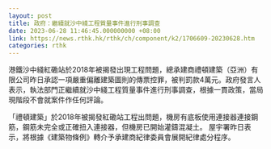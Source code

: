 ```yaml
---
layout: post
title: 政府：繼續就沙中綫工程質量事件進行刑事調查
date: 2023-06-28 11:46:45.000000000 +08:00
link: https://news.rthk.hk/rthk/ch/component/k2/1706609-20230628.htm
categories: rthk
---
```


港鐵沙中綫紅磡站於2018年被揭發出現工程問題，總承建商禮頓建築（亞洲）有限公司昨日承認一項嚴重偏離建築圖則的傳票控罪，被判罰款4萬元。政府發言人表示，執法部門正繼續就沙中綫工程質量事件進行刑事調查，根據一貫政策，當局現階段不會就案件作任何評論。 

「禮頓建築」於2018年被揭發紅磡站工程出問題，機房有底板使用連接器連接鋼筋，鋼筋未完全或正確扭入連接器，但機房已開始灌鑄混凝土。 屋宇署昨日表示，將根據《建築物條例》轉介予承建商紀律委員會展開紀律處分程序。
